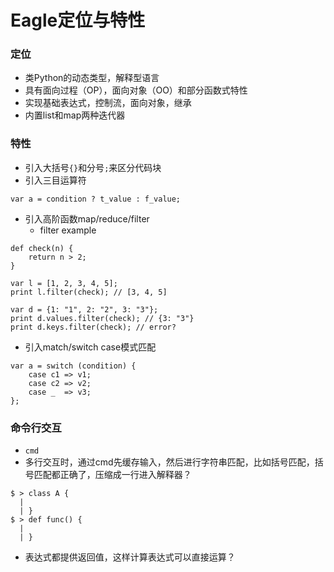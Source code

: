 # Eagle定位与特性

### 定位
* 类Python的动态类型，解释型语言
* 具有面向过程（OP），面向对象（OO）和部分函数式特性
* 实现基础表达式，控制流，面向对象，继承
* 内置list和map两种迭代器

### 特性
* 引入大括号`{}`和分号`;`来区分代码块
* 引入三目运算符
```
var a = condition ? t_value : f_value;
```

* 引入高阶函数map/reduce/filter
  * filter example

```eagle
def check(n) {
    return n > 2;
}

var l = [1, 2, 3, 4, 5];
print l.filter(check); // [3, 4, 5]

var d = {1: "1", 2: "2", 3: "3"};
print d.values.filter(check); // {3: "3"}
print d.keys.filter(check); // error?
```

* 引入match/switch case模式匹配
```eagle
var a = switch (condition) {
    case c1 => v1;
    case c2 => v2;
    case _  => v3;
};
```



### 命令行交互
* `cmd`
* 多行交互时，通过cmd先缓存输入，然后进行字符串匹配，比如括号匹配，括号匹配都正确了，压缩成一行进入解释器？
```
$ > class A {
  | 
  | }
$ > def func() {
  | 
  | }
```
* 表达式都提供返回值，这样计算表达式可以直接运算？
